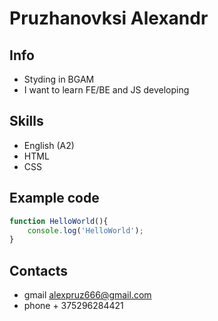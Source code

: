 # Pruzhanovksi Alexandr
## Info
* Styding in BGAM
* I want to learn FE/BE and JS developing
## Skills
* English (A2)
* HTML
* CSS
## Example code
```javascript
function HelloWorld(){
    console.log('HelloWorld');
}
```
## Contacts
* gmail alexpruz666@gmail.com
* phone + 375296284421